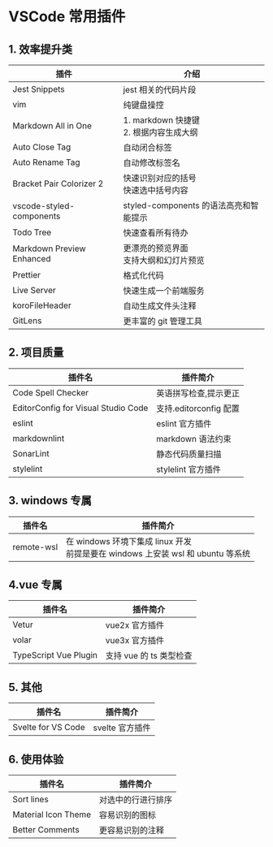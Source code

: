 # VSCode 常用插件

## 1. 效率提升类

| 插件                      | 介绍                                          |
| ------------------------- | --------------------------------------------- |
| Jest Snippets             | jest 相关的代码片段                           |
| vim                       | 纯键盘操控                                    |
| Markdown All in One       | 1. markdown 快捷键 <br /> 2. 根据内容生成大纲 |
| Auto Close Tag            | 自动闭合标签                                  |
| Auto Rename Tag           | 自动修改标签名                                |
| Bracket Pair Colorizer 2  | 快速识别对应的括号<br /> 快速选中括号内容     |
| vscode-styled-components  | styled-components 的语法高亮和智能提示        |
| Todo Tree                 | 快速查看所有待办                              |
| Markdown Preview Enhanced | 更漂亮的预览界面 <br /> 支持大纲和幻灯片预览  |
| Prettier                  | 格式化代码                                    |
| Live Server               | 快速生成一个前端服务                          |
| koroFileHeader            | 自动生成文件头注释                            |
| GitLens                   | 更丰富的 git 管理工具                         |

## 2. 项目质量

| 插件名                              | 插件简介               |
| ----------------------------------- | ---------------------- |
| Code Spell Checker                  | 英语拼写检查,提示更正  |
| EditorConfig for Visual Studio Code | 支持.editorconfig 配置 |
| eslint                              | eslint 官方插件        |
| markdownlint                        | markdown 语法约束      |
| SonarLint                           | 静态代码质量扫描       |
| stylelint                           | stylelint 官方插件     |

## 3. windows 专属

| 插件名     | 插件简介                                                                             |
| ---------- | ------------------------------------------------------------------------------------ |
| remote-wsl | 在 windows 环境下集成 linux 开发<br/> 前提是要在 windows 上安装 wsl 和 ubuntu 等系统 |

## 4.vue 专属

| 插件名                | 插件简介                |
| --------------------- | ----------------------- |
| Vetur                 | vue2x 官方插件          |
| volar                 | vue3x 官方插件          |
| TypeScript Vue Plugin | 支持 vue 的 ts 类型检查 |

## 5. 其他

| 插件名             | 插件简介        |
| ------------------ | --------------- |
| Svelte for VS Code | svelte 官方插件 |

## 6. 使用体验

| 插件名              | 插件简介           |
| ------------------- | ------------------ |
| Sort lines          | 对选中的行进行排序 |
| Material Icon Theme | 容易识别的图标     |
| Better Comments     | 更容易识别的注释   |
